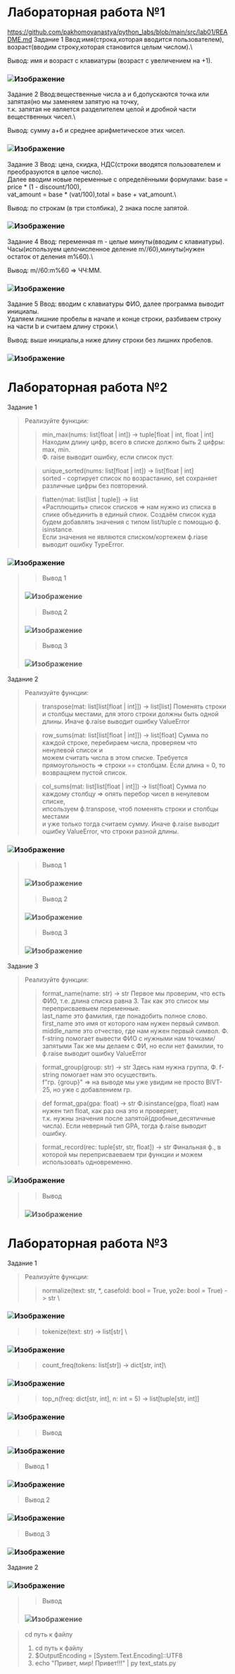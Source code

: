 Лабораторная работа №1
= 
https://github.com/pakhomovanastya/python_labs/blob/main/src/lab01/README.md
Задание 1
Ввод:имя(строка,которая вводится пользователем), возраст(вводим строку,которая становится целым числом).\
>
Вывод: имя и возраст с клавиатуры (возраст с увеличением на +1).
### ![Изображение](https://github.com/user-attachments/assets/6ea5f89d-ec3d-4fb0-9819-c871bb6b5a86)

Задание 2
Ввод:вещественные числа а и б,допускаются точка или запятая(но мы заменяем запятую на точку,\
т.к. запятая не является разделителем целой и дробной части вещественных чисел.\
>
Вывод: сумму а+б и среднее арифметическое этих чисел.
### ![Изображение](https://github.com/user-attachments/assets/62526810-712e-4c88-a436-4e0afec5ea1d)
Задание 3
Ввод: цена, скидка, НДС(строки вводятся пользователем и преобразуются в целое число).\
Далее вводим новые переменные с определёнными формулами: base = price * (1 - discount/100),\
vat_amount = base * (vat/100),total = base + vat_amount.\
>
Вывод: по строкам (в три столбика), 2 знака после запятой.
### ![Изображение](https://github.com/user-attachments/assets/994fca47-9217-4c0d-8e9f-772525b6b445)
Задание 4
Ввод: переменная m - целые минуты(вводим с клавиатуры).\
Часы(используем целочисленное деление m//60),минуты(нужен остаток от деления m%60).\
>
Вывод: m//60:m%60 => ЧЧ:ММ.
### ![Изображение](https://github.com/user-attachments/assets/82bfd487-a9cc-4516-a288-0870d00e3865)
Задание 5
Ввод: вводим с клавиатуры ФИО, далее программа выводит инициалы.\
Удаляем лишние пробелы в начале и конце строки, разбиваем строку на части b и считаем длину строки.\
>
Вывод: выше инициалы,а ниже длину строки без лишних пробелов.
### ![Изображение](https://github.com/user-attachments/assets/c9801dc2-489f-4e41-b899-c72fd02bbbb6)
>
>
Лабораторная работа №2
=
Задание 1
> Реализуйте функции:
> > min_max(nums: list[float | int]) -> tuple[float | int, float | int] \
> > Находим длину цифр, всего в списке должно быть 2 цифры: max, min.\
> > Ф. raise выводит ошибку, если список пуст.
>
> > unique_sorted(nums: list[float | int]) -> list[float | int] \
> > sorted - сортирует список по возрастанию, set сохраняет различные цифры без повторений.
>
> >flatten(mat: list[list | tuple]) -> list\
> >«Расплющить» список списков => нам нужно из списка в спике объединить в единый спиок.
> >Создаём список куда будем добавлять значения с типом list/tuple с помощью ф. isinstance.\
> >Если значения не являются списком/кортежем ф.riase выводит ошибку TypeError.
>
### ![Изображение](https://github.com/user-attachments/assets/8d84cbba-de49-4a1b-8e4a-abed6cc7c971)
>
> > Вывод 1
> ### ![Изображение](https://github.com/user-attachments/assets/b0777166-662d-428c-a1b0-cd341bec262f)
>  
> > Вывод 2
> ### ![Изображение](https://github.com/user-attachments/assets/50d31fa3-5eea-4c49-bf3a-1cb2e04c0d9d)
> 
> > Вывод 3
> ### ![Изображение](https://github.com/user-attachments/assets/4de20e12-43c8-476d-b048-84eec29e0c2b)

>

Задание 2
> Реализуйте функции:
> > transpose(mat: list[list[float | int]]) -> list[list]
> > Поменять строки и столбцы местами, для этого строки должны быть одной длины.
> > Иначе ф.raise выводит ошибку ValueError
> 
> >row_sums(mat: list[list[float | int]]) -> list[float]
> >Сумма по каждой строке, перебираем числа, проверяем что ненулевой список и\
> >можем считать числа в этом списке.
> >Требуется прямоугольность => строки == столбцам.
> >Если длина = 0, то возвращяем пустой список.
> 
> >col_sums(mat: list[list[float | int]]) -> list[float]
> >Сумма по каждому столбцу => опять перебор чисел в ненулевом списке,\
> >ипсользуем ф.transpose, чтоб поменять строки и столбцы местами\
> >и уже только тогда считаем сумму.
> >Иначе ф.raise выводит ошибку ValueError, что строки разной длины.
>
### ![Изображение](https://github.com/user-attachments/assets/a03475f6-c6c5-4ed7-aa63-dd0ccb9eb402)
>
> >Вывод 1
>### ![Изображение](https://github.com/user-attachments/assets/826dc58a-4eac-4ca8-a948-16fa77de2c0b)
>
> >Вывод 2
>### ![Изображение](https://github.com/user-attachments/assets/7791adc4-3fad-4bf8-a872-f9cedd3776a0)
>
> >Вывод 3
>### ![Изображение](https://github.com/user-attachments/assets/f9ae4dc7-cd30-4558-a227-1e7c2d254b1f)
>

Задание 3
> Реализуйте функции:
> > format_name(name: str) -> str
> >Первое мы проверим, что есть ФИО, т.е. длина списка равна 3.
> > Так как это список мы переприсваевыем переменные.\
> > last_name это фамилия, где понадобить полное слово.
> > first_name это имя от которого нам нужен первый символ.
> > middle_name это отчество, где нам нужен первый символ.
> > Ф. f-string помогает вывести ФИО с нужными нам точками/запятыми
> > Так же мы делаем с ФИ, но если нет фамилии, то ф.raise выводит ошибку ValueError
> 
> >format_group(group: str) -> str
> >Здесь нам нужна группа, Ф. f-string помогает нам это осуществить.\
> >f"гр. {group}" => на выводе мы уже увидим не просто BIVT-25, но уже с добавлением гр.
> 
> >def format_gpa(gpa: float) -> str
> >Ф.isinstance(gpa, float) нам нужен тип float, как раз она это и проверяет,\
> >т.к. нужны значения после запятой(дробные,десятичные числа).
> >Если неверный тип GPA, тогда ф.raise выводит ошибку.
>
> >format_record(rec: tuple[str, str, float]) -> str
> >Финальная ф., в которой мы переприсваеваем три функции и можем использовать одновременно.
>
### ![Изображение](https://github.com/user-attachments/assets/8747edf6-ac53-4557-999c-f3f0560bf02f)
>
> >Вывод 
>### ![Изображение](https://github.com/user-attachments/assets/c11923f6-a933-414b-be0a-f0b65918e39c)

Лабораторная работа №3
=
Задание 1
> Реализуйте функции:
> > normalize(text: str, *, casefold: bool = True, yo2e: bool = True) -> str \
### ![Изображение](https://github.com/user-attachments/assets/90b1cf75-1274-429d-b6d6-354813e53d89)
>
> > tokenize(text: str) -> list[str] \
### ![Изображение](https://github.com/user-attachments/assets/2e1ec975-d6b7-4baa-bfb2-dc4d5bdd6123)
>
> >count_freq(tokens: list[str]) -> dict[str, int]\
### ![Изображение](https://github.com/user-attachments/assets/857d2f75-57e0-4917-9226-b1c6aa34f7d8)
>
> >top_n(freq: dict[str, int], n: int = 5) -> list[tuple[str, int]]
### ![Изображение](https://github.com/user-attachments/assets/85df6714-143c-44b5-b47a-31fb6a19e46f)
>
> >Вывод
### ![Изображение](https://github.com/user-attachments/assets/c4ee5145-8087-4117-a91f-2aa4161391ec)
>  Вывод 1
### ![Изображение](https://github.com/user-attachments/assets/f0c7c645-da8b-4cd8-9b3f-26e0eb658127)
>  
>  Вывод 2
### ![Изображение](https://github.com/user-attachments/assets/99c99009-060c-4267-b93c-2aa09655a92f)
> 
>  Вывод 3
### ![Изображение](https://github.com/user-attachments/assets/65d64c7d-67aa-47c4-ba39-577b49ea6219)

Задание 2

### ![Изображение](https://github.com/user-attachments/assets/e6ef7b21-4a48-439c-899b-d432db0394d0)
>
> > Вывод
> ### ![Изображение](https://github.com/user-attachments/assets/71dfcd98-419b-4c3d-88f0-b6f24b91845a)

>  cd путь к файлу
> 1) cd путь к файлу
> 2) $OutputEncoding = [System.Text.Encoding]::UTF8
> 3) echo "Привет, мир! Привет!!!" | py text_stats.py
